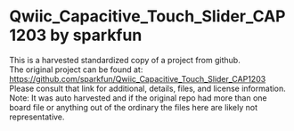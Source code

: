 
# Qwiic_Capacitive_Touch_Slider_CAP1203 by sparkfun  
This is a harvested standardized copy of a project from github.  
The original project can be found at:  
https://github.com/sparkfun/Qwiic_Capacitive_Touch_Slider_CAP1203  
Please consult that link for additional, details, files, and license information.  
Note: It was auto harvested and if the original repo had more than one board file or anything out of the ordinary the files here are likely not representative.  
    